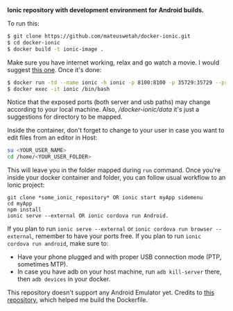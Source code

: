 **Ionic repository with development environment for Android builds.** 

To run this:

```bash
$ git clone https://github.com/mateuswetah/docker-ionic.git
$ cd docker-ionic
$ docker build -t ionic-image .
```

Make sure you have internet working, relax and go watch a movie. I would suggest [this one](http://lotr.wikia.com/wiki/The_Lord_of_the_Rings_Extended_Edition).
Once it's done:

```bash
$ docker run -td --name ionic -h ionic -p 8100:8100 -p 35729:35729 --privileged -v /dev/bus/usb:/dev/bus/usb -v /home/<YOUR_WORKING_DIRECTORY_PATH>/docker-ionic/data:/home/ -e HOST_USER_NAME=$USERNAME -e HOST_USER_ID=$UID -e HOST_GROUP_NAME=$(id -g -n $USER || echo $USER) -e HOST_GROUP_ID=$(id -g $USER) ionic-image /bin/bash
$ docker exec -it ionic /bin/bash
```

Notice that the exposed ports (both server and usb paths) may change according to your local machine. Also, _/docker-ionic/data_ it's just a suggestions for directory to be mapped.

Inside the container, don't forget to change to your user in case you want to edit files from an editor in Host:

```bash
su <YOUR_USER_NAME>
cd /home/<YOUR_USER_FOLDER>
```

This will leave you in the folder mapped during `run` command.
Once you're inside your docker container and folder, you can follow usual workflow to an Ionic project:
```
git clone *some_ionic_repository* OR ionic start myApp sidemenu
cd myApp
npm install
ionic serve --external OR ionic cordova run Android.
```

If you plan to run `ionic serve --external` or `ionic cordova run browser --external`, remember to have your ports free.
If you plan to run `ionic cordova run android`, make sure to:
 - Have your phone plugged and with proper USB connection mode (PTP, sometimes MTP).
 - In case you have adb on your host machine, run `adb kill-server` there, then `adb devices` in your docker.

This repository doesn't support any Android Emulator yet. Credits to [this repository](https://hub.docker.com/r/agileek/ionic-framework/), which helped me build the Dockerfile.
